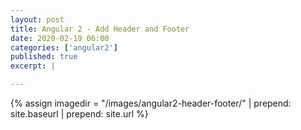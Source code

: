 ```yaml
---
layout: post
title: Angular 2 - Add Header and Footer
date: 2020-02-19 06:00
categories: ['angular2']
published: true
excerpt: |

---
```


{% assign imagedir = "/images/angular2-header-footer/" | prepend: site.baseurl | prepend: site.url %}


